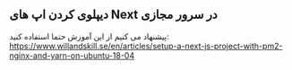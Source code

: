 ## دیپلوی کردن اپ های Next در سرور مجازی

پیشنهاد می کنیم از این آموزش حتما استفاده کنید: https://www.willandskill.se/en/articles/setup-a-next-js-project-with-pm2-nginx-and-yarn-on-ubuntu-18-04
